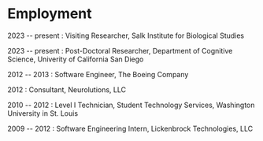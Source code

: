 # Employment

2023 -- present
: Visiting Researcher, Salk Institute for Biological Studies

2023 -- present
: Post-Doctoral Researcher, Department of Cognitive Science, Univerity of California San Diego

2012 -- 2013
: Software Engineer, The Boeing Company

2012
: Consultant, Neurolutions, LLC

2010 -- 2012
: Level I Technician, Student Technology Services, Washington University in St. Louis

2009 -- 2012
: Software Engineering Intern, Lickenbrock Technologies, LLC
